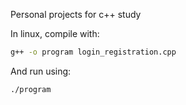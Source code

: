 Personal projects for c++ study

In linux, compile with:
```bash
g++ -o program login_registration.cpp
```
And run using:
```bash
./program
```

